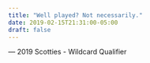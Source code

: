 ```yaml
---
title: "Well played? Not necessarily."
date: 2019-02-15T21:31:00-05:00
draft: false
---
```

— 2019 Scotties - Wildcard Qualifier